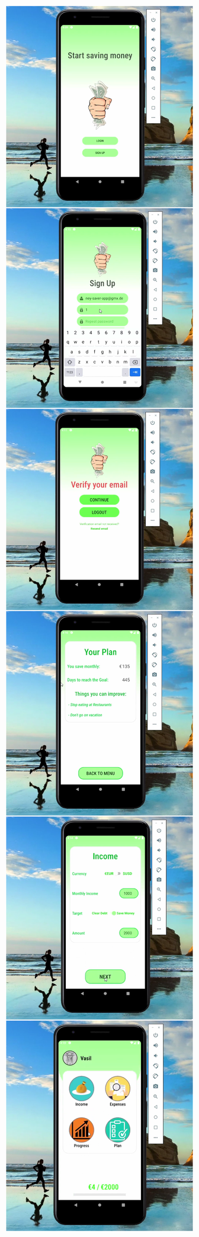 <img src="/images/ms1.png">
<img src="/images/ms2.png">
<img src="/images/ms3.png">
<img src="/images/ms4.png">
<img src="/images/ms5.png">
<img src="/images/ms6.png">
